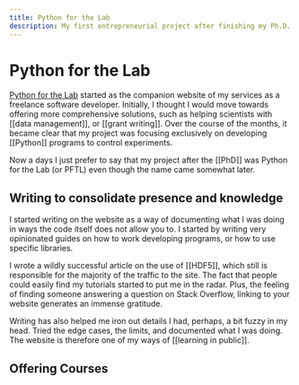 ```yaml
---
title: Python for the Lab
description: My first entrepreneurial project after finishing my Ph.D. in Physics
---
```

# Python for the Lab
[Python for the Lab](https://www.pythonforthelab.com) started as the companion website of my services as a freelance software developer. Initially, I thought I would move towards offering more comprehensive solutions, such as helping scientists with [[data management]], or [[grant writing]]. Over the course of the months, it became clear that my project was focusing exclusively on developing [[Python]] programs to control experiments. 

Now a days I just prefer to say that my project after the [[PhD]] was Python for the Lab (or PFTL) even though the name came somewhat later. 

## Writing to consolidate presence and knowledge

I started writing on the website as a way of documenting what I was doing in ways the code itself does not allow you to. I started by writing very opinionated guides on how to work developing programs, or how to use specific libraries. 

I wrote a wildly successful article on the use of [[HDF5]], which still is responsible for the majority of the traffic to the site. The fact that people could easily find my tutorials started to put me in the radar. Plus, the feeling of finding someone answering a question on Stack Overflow, linking to your website generates an immense gratitude. 

Writing has also helped me iron out details I had, perhaps, a bit fuzzy in my head. Tried the edge cases, the limits, and documented what I was doing. The website is therefore one of my ways of [[learning in public]]. 

## Offering Courses
